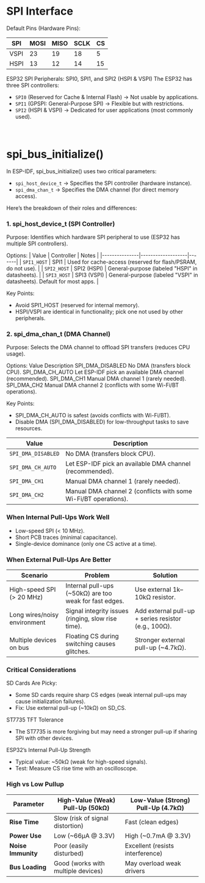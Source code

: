 # SPI Interface

Default Pins (Hardware Pins):

| SPI	    | MOSI	        | MISO	        | SCLK	        | CS        |
|-----------|---------------|---------------|---------------|-----------|
| VSPI	    | 23	        | 19    	    | 18	        | 5         |
| HSPI	    | 13	        | 12	        | 14	        | 15        |


ESP32 SPI Peripherals: SPI0, SPI1, and SPI2 (HSPI & VSPI)
The ESP32 has three SPI controllers:

- `SPI0` (Reserved for Cache & Internal Flash) → Not usable by applications.
- `SPI1` (GPSPI: General-Purpose SPI) → Flexible but with restrictions.
- `SPI2` (HSPI & VSPI) → Dedicated for user applications (most commonly used).
<br><br><br>

# spi_bus_initialize()

In ESP-IDF, spi_bus_initialize() uses two critical parameters:
- `spi_host_device_t` → Specifies the SPI controller (hardware instance).
- `spi_dma_chan_t` → Specifies the DMA channel (for direct memory access).

Here’s the breakdown of their roles and differences:

### 1. spi_host_device_t (SPI Controller)

Purpose: Identifies which hardware SPI peripheral to use (ESP32 has multiple SPI controllers).

Options:
| Value	        | Controller	    | Notes |
|---------------|-------------------|-------|
| `SPI1_HOST`   | SPI1	            | Used for cache-access (reserved for flash/PSRAM, do not use). |
| `SPI2_HOST`   | SPI2 (HSPI)	    | General-purpose (labeled "HSPI" in datasheets). |
| `SPI3_HOST`   | SPI3 (VSPI)	    | General-purpose (labeled "VSPI" in datasheets). Default for most apps. |

Key Points:
- Avoid SPI1_HOST (reserved for internal memory).
- HSPI/VSPI are identical in functionality; pick one not used by other peripherals.

### 2. spi_dma_chan_t (DMA Channel)

Purpose: Selects the DMA channel to offload SPI transfers (reduces CPU usage).

Options:
Value	                Description
SPI_DMA_DISABLED	    No DMA (transfers block CPU).
SPI_DMA_CH_AUTO	        Let ESP-IDF pick an available DMA channel (recommended).
SPI_DMA_CH1	            Manual DMA channel 1 (rarely needed).
SPI_DMA_CH2	            Manual DMA channel 2 (conflicts with some Wi-Fi/BT operations).

Key Points:
- SPI_DMA_CH_AUTO is safest (avoids conflicts with Wi-Fi/BT).
- Disable DMA (SPI_DMA_DISABLED) for low-throughput tasks to save resources.


| Value               | Description                                                                 |
|---------------------|-----------------------------------------------------------------------------|
| `SPI_DMA_DISABLED`  | No DMA (transfers block CPU).                                               |
| `SPI_DMA_CH_AUTO`   | Let ESP-IDF pick an available DMA channel (recommended).                    |
| `SPI_DMA_CH1`       | Manual DMA channel 1 (rarely needed).                                       |
| `SPI_DMA_CH2`       | Manual DMA channel 2 (conflicts with some Wi-Fi/BT operations).             |


### When Internal Pull-Ups Work Well
- Low-speed SPI (< 10 MHz).
- Short PCB traces (minimal capacitance).
- Single-device dominance (only one CS active at a time).

### When External Pull-Ups Are Better
| Scenario                      | Problem                   | Solution  |
|-------------------------------|---------------------------|-----------|
| High-speed SPI (> 20 MHz)	    | Internal pull-ups (~50kΩ) are too weak for fast edges. | Use external 1k–10kΩ resistor. |
| Long wires/noisy environment  | Signal integrity issues (ringing, slow rise time). | Add external pull-up + series resistor (e.g., 100Ω). |
| Multiple devices on bus       |	Floating CS during switching causes glitches. | Stronger external pull-up (~4.7kΩ). |

### Critical Considerations
SD Cards Are Picky:
- Some SD cards require sharp CS edges (weak internal pull-ups may cause initialization failures).
- Fix: Use external pull-up (~10kΩ) on SD_CS.

ST7735 TFT Tolerance
- The ST7735 is more forgiving but may need a stronger pull-up if sharing SPI with other devices.

ESP32’s Internal Pull-Up Strength
- Typical value: ~50kΩ (weak for high-speed signals).
- Test: Measure CS rise time with an oscilloscope.

### High vs Low Pullup

| Parameter         | High-Value (Weak) Pull-Up (50kΩ)   | Low-Value (Strong) Pull-Up (4.7kΩ)|
|-------------------|------------------------------------|----------------------------------|
| **Rise Time**     | Slow (risk of signal distortion)   | Fast (clean edges)               |
| **Power Use**     | Low (~66µA @ 3.3V)                 | High (~0.7mA @ 3.3V)             |
| **Noise Immunity**| Poor (easily disturbed)            | Excellent (resists interference) |
| **Bus Loading**   | Good (works with multiple devices) | May overload weak drivers        |

